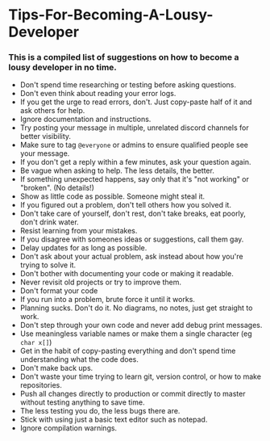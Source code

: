 # Tips-For-Becoming-A-Lousy-Developer
### This is a compiled list of suggestions on how to become a lousy developer in no time.

- Don't spend time researching or testing before asking questions.
- Don't even think about reading your error logs.
- If you get the urge to read errors, don't. Just copy-paste half of it and ask others for help.
- Ignore documentation and instructions.
- Try posting your message in multiple, unrelated discord channels for better visibility.
- Make sure to tag `@everyone` or admins to ensure qualified people see your message.
- If you don't get a reply within a few minutes, ask your question again.
- Be vague when asking to help. The less details, the better.
- If something unexpected happens, say only that it's "not working" or "broken". (No details!)
- Show as little code as possible. Someone might steal it.
- If you figured out a problem, don't tell others how you solved it.
- Don't take care of yourself, don't rest, don't take breaks, eat poorly, don't drink water.
- Resist learning from your mistakes.
- If you disagree with someones ideas or suggestions, call them gay.
- Delay updates for as long as possible.
- Don't ask about your actual problem, ask instead about how you're trying to solve it.
- Don't bother with documenting your code or making it readable.
- Never revisit old projects or try to improve them.
- Don't format your code
- If you run into a problem, brute force it until it works.
- Planning sucks. Don't do it. No diagrams, no notes, just get straight to work.
- Don't step through your own code and never add debug print messages.
- Use meaningless variable names or make them a single character (eg `char x[]`)
- Get in the habit of copy-pasting everything and don't spend time understanding what the code does.
- Don't make back ups.
- Don't waste your time trying to learn git, version control, or how to make repositories.
- Push all changes directly to production or commit directly to master without testing anything to save time.
- The less testing you do, the less bugs there are.
- Stick with using just a basic text editor such as notepad.
- Ignore compilation warnings.
